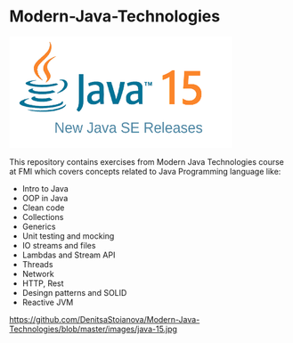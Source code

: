 # Modern-Java-Technologies

<img src="https://github.com/DenitsaStoianova/Modern-Java-Technologies/blob/master/images/java-15-releases.png" width="400" height="200">


This repository contains exercises from Modern Java Technologies course at FMI which covers concepts related to Java Programming language like:

- Intro to Java
- OOP in Java
- Clean code
- Collections
- Generics
- Unit testing and mocking
- IO streams and files
- Lambdas and Stream API
- Threads
- Network
- HTTP, Rest
- Desingn patterns and SOLID
- Reactive JVM

https://github.com/DenitsaStoianova/Modern-Java-Technologies/blob/master/images/java-15.jpg
